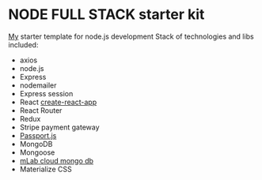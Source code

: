 # NODE FULL STACK starter kit

[My](https://www.upwork.com/fl/olegtsibulnik) starter template for node.js development
Stack of technologies and libs included:
- axios
- node.js
- Express
- nodemailer
- Express session
- React [create-react-app](https://github.com/facebookincubator/create-react-app)
- React Router
- Redux
- Stripe payment gateway
- [Passport.js](http://www.passportjs.org/)
- MongoDB
- Mongoose
- [mLab cloud mongo db](https://mlab.com/)
- Materialize CSS
